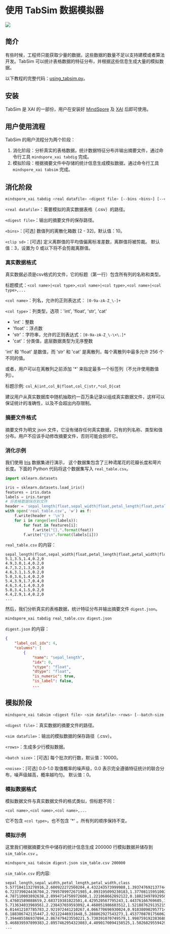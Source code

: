 # 使用 TabSim 数据模拟器

<a href="https://gitee.com/mindspore/docs/blob/r2.0/docs/xai/docs/source_zh_cn/using_tabsim.md" target="_blank"><img src="https://mindspore-website.obs.cn-north-4.myhuaweicloud.com/website-images/r2.0/resource/_static/logo_source.png"></a>

## 简介

有些时候，工程师只能获取少量的数据，这些数据的数量不足以支持建模或者算法开发。TabSim 可以统计表格数据的特征分布，并根据这些信息生成大量的模拟数据。

以下教程的完整代码：[using_tabsim.py](https://gitee.com/mindspore/xai/blob/master/examples/using_tabsim.py)。

## 安装

TabSim 是 XAI 的一部份，用户在安装好 [MindSpore](https://mindspore.cn/install) 及 [XAI](https://www.mindspore.cn/xai/docs/zh-CN/master/installation.html) 后即可使用。

## 用户使用流程

TabSim 的用户流程分为两个阶段：

1. 消化阶段：分析真实的表格数据，统计数据特征分布并输出摘要文件，通过命令行工具 `mindspore_xai tabdig` 完成。
2. 模拟阶段：根据摘要文件中存储的统计信息生成模拟数据，通过命令行工具 `mindspore_xai tabsim` 完成。

## 消化阶段

```bash
mindspore_xai tabdig <real datafile> <digest file> [--bins <bins>] [--clip-sd <clip sd>]
```

`<real datafile>`：需要模拟的真实数据表格（.csv）的路径。

`<digest file>`：输出的摘要文件的保存路径。

`<bins>`：[可选] 数值列的离散化箱数 [2 - 32]，默认值：10。

`<clip sd>`：[可选] 定义离群值的平均值偏离标准差数，离群值将被剪裁。 默认值：3，设置为 0 或以下将不会剪裁离群值。

### 真实数据格式

真实数据必须是csv格式的文件，它的标题（第一行）包含所有列的名称和类型。

标题模式：`<col name>|<col type>,<col name>|<col type>,<col name>|<col type>,...`

`<col name>`：列名，允许的正则表达式： `[0-9a-zA-Z_\-]+`

`<col type>`：列类型，选项：'int', 'float', 'str', 'cat'

- 'int'：整数
- 'float'：浮点数
- 'str'：字符串，允许的正则表达式：`[0-9a-zA-Z_\-\+\.]*`
- 'cat'：分类值，底层数据类型为无序整数

'int' 和 'float' 是数值，而 'str' 和 'cat' 是离散列，每个离散列中最多允许 256 个不同的值。

或者，用户可以在离散列之前添加 '*' 来指定最多一个标签列（不允许使用数值列）。

标题示例: `col_A|int,col_B|float,col_C|str,*col_D|cat`

建议用户从真实数据库中随机抽取约一百万条记录以组成真实数据文件，这样可以保证统计的准确性，以及不会超出内存限制。

### 摘要文件格式

摘要文件为明文 json 文件，它没有储存任何真实数据，只有的列名称、类型和值分布。用户不应该手动修改摘要文件，否则可能会损坏它。

### 消化示例

我们使用 [Iris](https://scikit-learn.org/stable/auto_examples/datasets/plot_iris_dataset.html) 数据集进行演示，
这个数据集包含了三种鸢尾花的花瓣长度和萼片长度。下面的 Python 代码将这个数据集写入 `real_table.csv`。

```python
import sklearn.datasets

iris = sklearn.datasets.load_iris()
features = iris.data
labels = iris.target
# 将表格数据保存到文件
header = 'sepal_length|float,sepal_width|float,petal_length|float,petal_width|float,*class|cat'
with open('real_table.csv', 'w') as f:
    f.write(header + '\n')
    for i in range(len(labels)):
        for feat in features[i]:
            f.write("{},".format(feat))
        f.write("{}\n".format(labels[i]))
```

`real_table.csv` 的内容：

```text
sepal_length|float,sepal_width|float,petal_length|float,petal_width|float,*class|cat
5.1,3.5,1.4,0.2,0
4.9,3.0,1.4,0.2,0
4.7,3.2,1.3,0.2,0
4.6,3.1,1.5,0.2,0
5.0,3.6,1.4,0.2,0
5.4,3.9,1.7,0.4,0
4.6,3.4,1.4,0.3,0
5.0,3.4,1.5,0.2,0
4.4,2.9,1.4,0.2,0
...
```

然后，我们分析真实的表格数据，统计特征分布并输出摘要文件 `digest.json`。

```bash
mindspore_xai tabdig real_table.csv digest.json
```

`digest.json` 的内容：

```json
{
    "label_col_idx": 4,
    "columns": [
        {
            "name": "sepal_length",
            "idx": 0,
            "ctype": "float",
            "dtype": "float",
            "is_numeric": true,
            "is_label": false,
            ...
```

## 模拟阶段

```bash
mindspore_xai tabsim <digest file> <sim datafile> <rows> [--batch-size <batch size>] [--noise <noise>]
```

`<digest file>`：真实数据的摘要文件的路径。

`<sim datafile>`：输出的模拟数据的保存路径（.csv）。

`<rows>`：生成多少行模拟数据。

`<batch size>`：[可选] 每个批次的行数，默认值：10000。

`<noise>`：[可选] 0.0-1.0 取值概率的噪声级，0.0 表示完全遵循特征统计的联合分布，噪声级越高，概率越均匀。 默认值：0。

### 模拟数据格式

模拟数据文件与真实数据文件的格式类似，但标题不同：

`<col name>,<col name>,<col name>,...`

它不包含 `<col type>`，也不包含 '*' 。所有列的顺序保持不变。

### 模拟示例

这里我们根据摘要文件中储存的统计信息生成 200000 行模拟数据并储存到 `sim_table.csv` 。

```bash
mindspore_xai tabsim digest.json sim_table.csv 200000
```

`sim_table.csv` 的内容:

```text
sepal_length,sepal_width,petal_length,petal_width,class
5.577184113278916,2.600922272560204,4.432243573999988,1.3937476921377445,1
6.723739024436704,2.7995789972671985,4.093195099230183,1.377081159510022,1
4.787110003892638,2.8994714750972608,1.221068662892122,0.18023497892950327,0
5.47601589088659,2.683719381022501,4.429520567795243,1.44376166769605,1
5.713634033969561,2.238437659593092,4.468051986603512,1.5218876291352155,1
6.014412107785783,2.921972441210267,4.066770696930024,0.9183809029577147,1
6.188386742135447,2.92122446931648,5.288862927543273,1.4537708701756062,2
7.394485586937094,2.867479423550221,5.730391070749579,1.998759192383688,2
5.468839597899383,2.8957462954323083,4.4090170094158525,1.502682955942951,1
...
```
